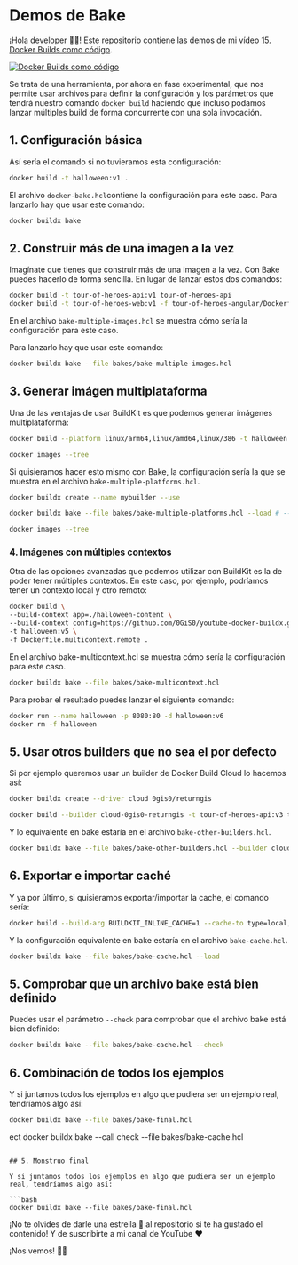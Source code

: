 # Demos de Bake

¡Hola developer 👋🏻! Este repositorio contiene las demos de mi vídeo [15. Docker Builds como código](https://youtu.be/_lzDrXJssw8). 

[![Docker Builds como código](https://img.youtube.com/vi/_lzDrXJssw8/0.jpg)](https://youtu.be/_lzDrXJssw8)

Se trata de una herramienta, por ahora en fase experimental, que nos permite usar archivos para definir la configuración y los parámetros que tendrá nuestro comando `docker build` haciendo que incluso podamos lanzar múltiples build de forma concurrente con una sola invocación.


## 1. Configuración básica

Así sería el comando si no tuvieramos esta configuración:

```bash
docker build -t halloween:v1 .
```
El archivo `docker-bake.hcl`contiene la configuración para este caso. Para lanzarlo hay que usar este comando:

```bash
docker buildx bake
```

## 2. Construir más de una imagen a la vez

Imagínate que tienes que construir más de una imagen a la vez. Con Bake puedes hacerlo de forma sencilla. En lugar de lanzar estos dos comandos:

```bash
docker build -t tour-of-heroes-api:v1 tour-of-heroes-api
docker build -t tour-of-heroes-web:v1 -f tour-of-heroes-angular/Dockerfile.gh-copilot tour-of-heroes-angular
```

En el archivo `bake-multiple-images.hcl` se muestra cómo sería la configuración para este caso.

Para lanzarlo hay que usar este comando:

```bash
docker buildx bake --file bakes/bake-multiple-images.hcl
```

## 3. Generar imágen multiplataforma

Una de las ventajas de usar BuildKit es que podemos generar imágenes multiplataforma:

```bash
docker build --platform linux/arm64,linux/amd64,linux/386 -t halloween:v3 .

docker images --tree
```

Si quisieramos hacer esto mismo con Bake, la configuración sería la que se muestra en el archivo `bake-multiple-platforms.hcl`.

```bash
docker buildx create --name mybuilder --use 

docker buildx bake --file bakes/bake-multiple-platforms.hcl --load # --load does not work in ARM machines

docker images --tree
```

### 4. Imágenes con múltiples contextos

Otra de las opciones avanzadas que podemos utilizar con BuildKit es la de poder tener múltiples contextos. En este caso, por ejemplo, podríamos tener un contexto local y otro remoto:

```bash
docker build \
--build-context app=./halloween-content \
--build-context config=https://github.com/0GiS0/youtube-docker-buildx.git#main \
-t halloween:v5 \
-f Dockerfile.multicontext.remote .
```

En el archivo bake-multicontext.hcl se muestra cómo sería la configuración para este caso.

```bash
docker buildx bake --file bakes/bake-multicontext.hcl
```

Para probar el resultado puedes lanzar el siguiente comando:

```bash
docker run --name halloween -p 8080:80 -d halloween:v6
docker rm -f halloween
```


## 5. Usar otros builders que no sea el por defecto

Si por ejemplo queremos usar un builder de Docker Build Cloud lo hacemos así:

```bash
docker buildx create --driver cloud 0gis0/returngis

docker build --builder cloud-0gis0-returngis -t tour-of-heroes-api:v3 tour-of-heroes-api
```

Y lo equivalente en bake estaría en el archivo `bake-other-builders.hcl`.

```bash
docker buildx bake --file bakes/bake-other-builders.hcl --builder cloud-0gis0-returngis
```


## 6. Exportar e importar caché

Y ya por último, si quisieramos exportar/importar la cache, el comando sería:

```bash
docker build --build-arg BUILDKIT_INLINE_CACHE=1 --cache-to type=local,dest=./cache --cache-from type=local,src=./cache -t tour-of-heroes-web:v3 .
```

Y la configuración equivalente en bake estaría en el archivo `bake-cache.hcl`.

```bash
docker buildx bake --file bakes/bake-cache.hcl --load
```

## 5. Comprobar que un archivo bake está bien definido

Puedes usar el parámetro `--check` para comprobar que el archivo bake está bien definido:

```bash
docker buildx bake --file bakes/bake-cache.hcl --check
```

## 6. Combinación de todos los ejemplos

Y si juntamos todos los ejemplos en algo que pudiera ser un ejemplo real, tendríamos algo así:

```bash
docker buildx bake --file bakes/bake-final.hcl
```

























ect
docker buildx bake --call check --file bakes/bake-cache.hcl
```

## 5. Monstruo final

Y si juntamos todos los ejemplos en algo que pudiera ser un ejemplo real, tendríamos algo así:

```bash
docker buildx bake --file bakes/bake-final.hcl
```

¡No te olvides de darle una estrella 🌟 al repositorio si te ha gustado el contenido! Y de suscribirte a mi canal de YouTube ❤️

¡Nos vemos! 👋🏻